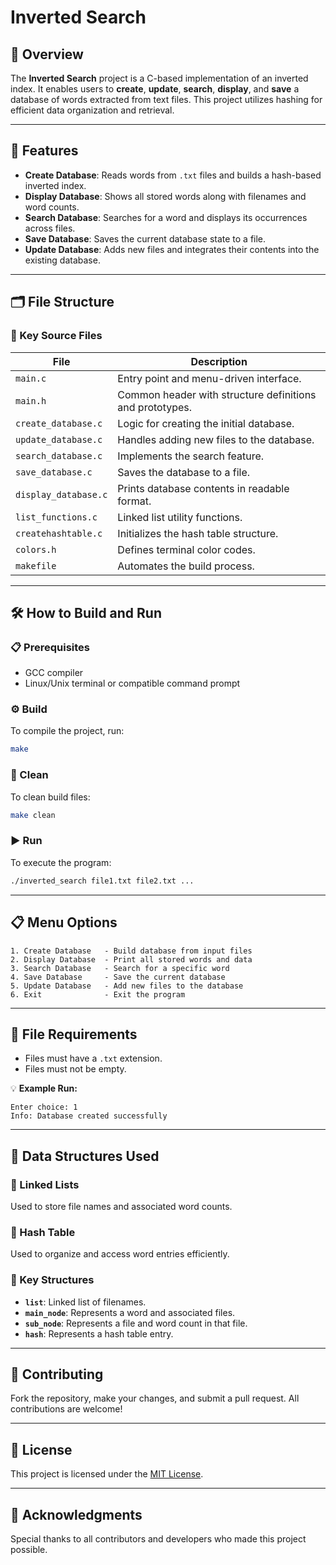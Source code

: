 # Inverted Search

## 📖 Overview
The **Inverted Search** project is a C-based implementation of an inverted index. It enables users to **create**, **update**, **search**, **display**, and **save** a database of words extracted from text files. This project utilizes hashing for efficient data organization and retrieval.

---

## 🚀 Features
- **Create Database**: Reads words from `.txt` files and builds a hash-based inverted index.
- **Display Database**: Shows all stored words along with filenames and word counts.
- **Search Database**: Searches for a word and displays its occurrences across files.
- **Save Database**: Saves the current database state to a file.
- **Update Database**: Adds new files and integrates their contents into the existing database.

---

## 🗂️ File Structure

### 🔑 Key Source Files
| File | Description |
|------|-------------|
| `main.c` | Entry point and menu-driven interface. |
| `main.h` | Common header with structure definitions and prototypes. |
| `create_database.c` | Logic for creating the initial database. |
| `update_database.c` | Handles adding new files to the database. |
| `search_database.c` | Implements the search feature. |
| `save_database.c` | Saves the database to a file. |
| `display_database.c` | Prints database contents in readable format. |
| `list_functions.c` | Linked list utility functions. |
| `createhashtable.c` | Initializes the hash table structure. |
| `colors.h` | Defines terminal color codes. |
| `makefile` | Automates the build process. |

---

## 🛠️ How to Build and Run

### 📋 Prerequisites
- GCC compiler
- Linux/Unix terminal or compatible command prompt

### ⚙️ Build
To compile the project, run:
```sh
make
```

### 🧹 Clean
To clean build files:
```sh
make clean
```

### ▶️ Run
To execute the program:
```sh
./inverted_search file1.txt file2.txt ...
```

---

## 📋 Menu Options
```text
1. Create Database   - Build database from input files
2. Display Database  - Print all stored words and data
3. Search Database   - Search for a specific word
4. Save Database     - Save the current database
5. Update Database   - Add new files to the database
6. Exit              - Exit the program
```

---

## 📂 File Requirements
- Files must have a `.txt` extension.
- Files must not be empty.

💡 **Example Run:**
```
Enter choice: 1
Info: Database created successfully
```

---

## 🧱 Data Structures Used

### 🔗 Linked Lists
Used to store file names and associated word counts.

### 🔢 Hash Table
Used to organize and access word entries efficiently.

### 🧩 Key Structures
- **`list`**: Linked list of filenames.
- **`main_node`**: Represents a word and associated files.
- **`sub_node`**: Represents a file and word count in that file.
- **`hash`**: Represents a hash table entry.

---

## 🤝 Contributing
Fork the repository, make your changes, and submit a pull request. All contributions are welcome!

---

## 📜 License
This project is licensed under the [MIT License](https://opensource.org/licenses/MIT).

---

## 🙏 Acknowledgments
Special thanks to all contributors and developers who made this project possible.
